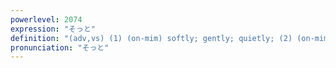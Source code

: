 ```yaml
---
powerlevel: 2074
expression: "そっと"
definition: "(adv,vs) (1) (on-mim) softly; gently; quietly; (2) (on-mim) secretly; stealthily; (vs) (3) (on-mim) to leave alone; to leave as it is; (P)"
pronunciation: "そっと"
---
```

